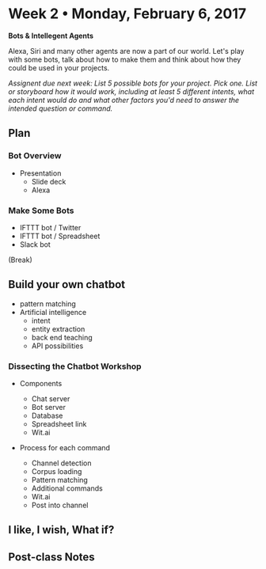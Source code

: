 # Week 2 • Monday, February 6, 2017

**Bots & Intellegent Agents**

Alexa, Siri and many other agents are now a part of our world. Let's play with some bots, talk about how to make them and think about how they could be used in your projects.

_Assignent due next week: List 5 possible bots for your project. Pick one. List or storyboard how it would work, including at least 5 different intents, what each intent would do and what other factors you'd need to answer the intended question or command._

## Plan

### Bot Overview

- Presentation
  - Slide deck
  - Alexa

### Make Some Bots

- IFTTT bot / Twitter
- IFTTT bot / Spreadsheet
- Slack bot

(Break)

## Build your own chatbot

  - pattern matching
  - Artificial intelligence
    - intent
    - entity extraction
    - back end teaching
    - API possibilities
  
### Dissecting the Chatbot Workshop

- Components
  - Chat server
  - Bot server
  - Database
  - Spreadsheet link
  - Wit.ai
  
- Process for each command
  - Channel detection
  - Corpus loading
  - Pattern matching
  - Additional commands
  - Wit.ai
  - Post into channel
  
## I like, I wish, What if?

## Post-class Notes

